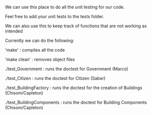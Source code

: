We can use this place to do all the unit testing for our code.

Feel free to add your unit tests to the tests folder.

We can also use this to keep track of functions that are not working as intended

Currently we can do the following:

'make' : compiles all the code

'make clean' : removes object files

./test_Government : runs the doctest for Government (Marco)

./test_Citizen : runs the doctest for Citizen (Saber)

./test_BuildingFactory : runs the doctest for the creation of Buildings (Chisom/Capleton)

./test_BuildingComponents : runs the doctest for Building Components (Chisom/Capleton)